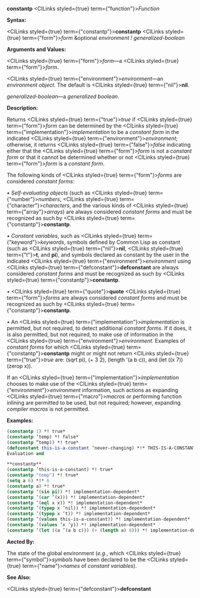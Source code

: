 **constantp** <ClLinks styled={true} term={"function"}><i>Function</i></ClLinks> 



**Syntax:** 



<ClLinks styled={true} term={"constantp"}><b>constantp</b></ClLinks> <ClLinks styled={true} term={"form"}><i>form</i></ClLinks> &amp;optional *environment ! generalized-boolean* 



**Arguments and Values:** 



<ClLinks styled={true} term={"form"}><i>form</i></ClLinks>—a <ClLinks styled={true} term={"form"}><i>form</i></ClLinks>. 



<ClLinks styled={true} term={"environment"}><i>environment</i></ClLinks>—an *environment object*. The default is <ClLinks styled={true} term={"nil"}><b>nil</b></ClLinks>. 



*generalized-boolean*—a *generalized boolean*. 



**Description:** 



Returns <ClLinks styled={true} term={"true"}><i>true</i></ClLinks> if <ClLinks styled={true} term={"form"}><i>form</i></ClLinks> can be determined by the <ClLinks styled={true} term={"implementation"}><i>implementation</i></ClLinks> to be a *constant form* in the indicated <ClLinks styled={true} term={"environment"}><i>environment</i></ClLinks>; otherwise, it returns <ClLinks styled={true} term={"false"}><i>false</i></ClLinks> indicating either that the <ClLinks styled={true} term={"form"}><i>form</i></ClLinks> is not a *constant form* or that it cannot be determined whether or not <ClLinks styled={true} term={"form"}><i>form</i></ClLinks> is a *constant form*. 



The following kinds of <ClLinks styled={true} term={"form"}><i>forms</i></ClLinks> are considered *constant forms*: 



*• Self-evaluating objects* (such as <ClLinks styled={true} term={"number"}><i>numbers</i></ClLinks>, <ClLinks styled={true} term={"character"}><i>characters</i></ClLinks>, and the various kinds of <ClLinks styled={true} term={"array"}><i>arrays</i></ClLinks>) are always considered *constant forms* and must be recognized as such by <ClLinks styled={true} term={"constantp"}><b>constantp</b></ClLinks>. 



*• Constant variables*, such as <ClLinks styled={true} term={"keyword"}><i>keywords</i></ClLinks>, symbols defined by Common Lisp as constant (such as <ClLinks styled={true} term={"nil"}><b>nil</b></ClLinks>, <ClLinks styled={true} term={"t"}><b>t</b></ClLinks>, and **pi**), and symbols declared as constant by the user in the indicated <ClLinks styled={true} term={"environment"}><i>environment</i></ClLinks> using <ClLinks styled={true} term={"defconstant"}><b>defconstant</b></ClLinks> are always considered *constant forms* and must be recognized as such by <ClLinks styled={true} term={"constantp"}><b>constantp</b></ClLinks>. 



*•* <ClLinks styled={true} term={"quote"}><b>quote</b></ClLinks> <ClLinks styled={true} term={"form"}><i>forms</i></ClLinks> are always considered *constant forms* and must be recognized as such by <ClLinks styled={true} term={"constantp"}><b>constantp</b></ClLinks>. 



*•* An <ClLinks styled={true} term={"implementation"}><i>implementation</i></ClLinks> is permitted, but not required, to detect additional *constant forms*. If it does, it is also permitted, but not required, to make use of information in the <ClLinks styled={true} term={"environment"}><i>environment</i></ClLinks>. Examples of *constant forms* for which <ClLinks styled={true} term={"constantp"}><b>constantp</b></ClLinks> might or might not return <ClLinks styled={true} term={"true"}><i>true</i></ClLinks> are: (sqrt pi), (+ 3 2), (length ’(a b c)), and (let ((x 7)) (zerop x)). 



If an <ClLinks styled={true} term={"implementation"}><i>implementation</i></ClLinks> chooses to make use of the <ClLinks styled={true} term={"environment"}><i>environment</i></ClLinks> information, such actions as expanding <ClLinks styled={true} term={"macro"}><i>macros</i></ClLinks> or performing function inlining are permitted to be used, but not required; however, expanding *compiler macros* is not permitted. 



**Examples:**
```lisp
(constantp 1) *! true* 
(constantp ’temp) *! false* 
(constantp ”temp)) *! true* 
(defconstant this-is-a-constant ’never-changing) *!* THIS-IS-A-CONSTANT 
Evaluation and 

**constantp** 
(constantp ’this-is-a-constant) *! true* 
(constantp "temp") *! true* 
(setq a 6) *!* 6 
(constantp a) *! true* 
(constantp ’(sin pi)) *! implementation-dependent* 
(constantp ’(car ’(x))) *! implementation-dependent* 
(constantp ’(eql x x)) *! implementation-dependent* 
(constantp ’(typep x ’nil)) *! implementation-dependent* 
(constantp ’(typep x ’t)) *! implementation-dependent* 
(constantp ’(values this-is-a-constant)) *! implementation-dependent* 
(constantp ’(values ’x ’y)) *! implementation-dependent* 
(constantp ’(let ((a ’(a b c))) (+ (length a) 6))) *! implementation-dependent* 
```
**Aected By:** 



The state of the global environment (*e.g.*, which <ClLinks styled={true} term={"symbol"}><i>symbols</i></ClLinks> have been declared to be the <ClLinks styled={true} term={"name"}><i>names</i></ClLinks> of *constant variables*). 



**See Also:** 



<ClLinks styled={true} term={"defconstant"}><b>defconstant</b></ClLinks> 





